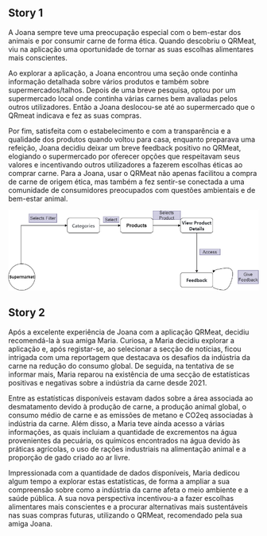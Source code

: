 ## Story 1

 A Joana sempre teve uma preocupação especial com o bem-estar dos animais e por consumir carne de forma ética. Quando descobriu o QRMeat, viu na aplicação uma oportunidade de tornar as suas escolhas alimentares mais conscientes. 
 
 Ao explorar a aplicação, a Joana encontrou uma seção onde continha informação detalhada sobre vários produtos e também sobre supermercados/talhos. Depois de uma breve pesquisa, optou por um supermercado local onde continha várias carnes bem avaliadas pelos outros utilizadores. Então a Joana deslocou-se até ao supermercado que o QRmeat indicava e fez as suas compras.

Por fim, satisfeita com o estabelecimento e com a transparência e a qualidade dos produtos quando voltou para casa, enquanto preparava uma refeição, Joana decidiu deixar um breve feedback positivo no QRMeat, elogiando o supermercado por oferecer opções que respeitavam seus valores e incentivando outros utilizadores a fazerem escolhas éticas ao comprar carne. Para a Joana, usar o QRMeat não apenas facilitou a compra de carne de origem ética, mas também a fez sentir-se conectada a uma comunidade de consumidores preocupados com questões ambientais e de bem-estar animal.

![Story 1](Story1.drawio.png)

## Story 2

Após a excelente experiência de Joana com a aplicação QRMeat, decidiu recomendá-la à sua amiga Maria. Curiosa, a Maria decidiu explorar a aplicação e, após registar-se, ao selecionar a secção de notícias, ficou intrigada com uma reportagem que destacava os desafios da indústria da carne na redução do consumo global. De seguida, na tentativa de se informar mais, Maria reparou na existência de uma secção de estatísticas positivas e negativas sobre a indústria da carne desde 2021. 

Entre as estatísticas disponíveis estavam dados sobre a área associada ao desmatamento devido à produção de carne, a produção animal global, o consumo médio de carne e as emissões de metano e CO2eq associadas à indústria da carne. Além disso, a Maria teve ainda acesso a várias informações, as quais incluiam a quantidade de excrementos na água provenientes da pecuária, os químicos encontrados na água devido às práticas agrícolas, o uso de rações industriais na alimentação animal e a proporção de gado criado ao ar livre.

Impressionada com a quantidade de dados disponíveis, Maria dedicou algum tempo a explorar estas estatísticas, de forma a ampliar a sua compreensão sobre como a indústria da carne afeta o meio ambiente e a saúde pública. A sua nova perspectiva incentivou-a a fazer escolhas alimentares mais conscientes e a procurar alternativas mais sustentáveis nas suas compras futuras, utilizando o QRMeat, recomendado pela sua amiga Joana.
